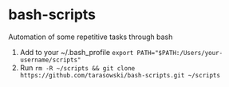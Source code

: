 # bash-scripts
Automation of some repetitive tasks through bash

1. Add to your ~/.bash_profile `export PATH="$PATH:/Users/your-username/scripts"`
2. Run `rm -R ~/scripts && git clone https://github.com/tarasowski/bash-scripts.git ~/scripts` 

